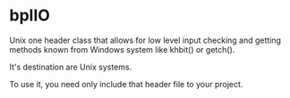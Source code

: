 # bplIO

Unix one header class that allows for low level input checking and getting methods known from Windows system like khbit() or getch().

It's destination are Unix systems.

To use it, you need only include that header file to your project.
